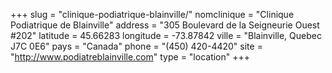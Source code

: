 +++
slug = "clinique-podiatrique-blainville/"
nomclinique = "Clinique Podiatrique de Blainville"
address = "305 Boulevard de la Seigneurie Ouest #202"
latitude = 45.66283
longitude = -73.87842
ville = "Blainville, Quebec J7C 0E6"
pays = "Canada"
phone = "(450) 420-4420"
site = "http://www.podiatreblainville.com"
type = "location"
+++